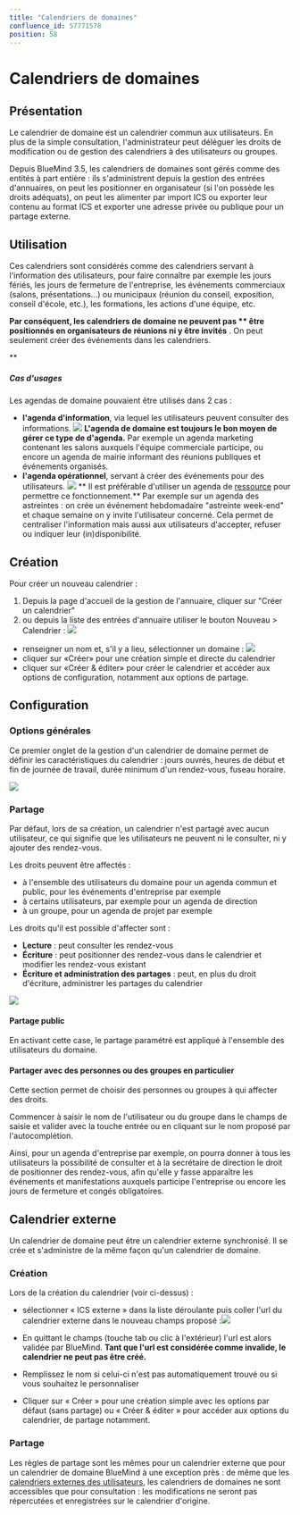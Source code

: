 ```yaml
---
title: "Calendriers de domaines"
confluence_id: 57771578
position: 58
---
```

# Calendriers de domaines


## Présentation

Le calendrier de domaine est un calendrier commun aux utilisateurs. En plus de la simple consultation, l'administrateur peut déléguer les droits de modification ou de gestion des calendriers à des utilisateurs ou groupes.

Depuis BlueMind 3.5, les calendriers de domaines sont gérés comme des entités à part entière : ils s'administrent depuis la gestion des entrées d'annuaires, on peut les positionner en organisateur (si l'on possède les droits adéquats), on peut les alimenter par import ICS ou exporter leur contenu au format ICS et exporter une adresse privée ou publique pour un partage externe.


## Utilisation

Ces calendriers sont considérés comme des calendriers servant à l'information des utilisateurs, pour faire connaître par exemple les jours fériés, les jours de fermeture de l'entreprise, les événements commerciaux (salons, présentations...) ou municipaux (réunion du conseil, exposition, conseil d'école, etc.), les formations, les actions d'une équipe, etc.

 **Par conséquent, les calendriers de domaine ne peuvent pas  ** être positionnés en organisateurs de réunions ni y être invités** . On peut seulement créer des événements dans les calendriers.


 ** 

##### Cas d'usages

Les agendas de domaine pouvaient être utilisés dans 2 cas :

- **l'agenda d'information**, via lequel les utilisateurs peuvent consulter des informations.  ![](../../attachments/57771578/57771591.png)  **L'agenda de domaine est toujours le bon moyen de gérer ce type de d'agenda.** Par exemple un agenda marketing contenant les salons auxquels l'équipe commerciale participe, ou encore un agenda de mairie informant des réunions publiques et événements organisés.
- **l'agenda opérationnel**, servant à créer des événements pour des utilisateurs.  ![](../../attachments/57771578/57771591.png)  ** Il est préférable d'utiliser un agenda de [ressource](https://forge.bluemind.net/confluence/display/DA/.Les+ressources+vBM-4.0) pour permettre ce fonctionnement.** Par exemple sur un agenda des astreintes : on crée un événement hebdomadaire "astreinte week-end" et chaque semaine on y invite l'utilisateur concerné. Cela permet de centraliser l'information mais aussi aux utilisateurs d'accepter, refuser ou indiquer leur (in)disponibilité.


## Création

Pour créer un nouveau calendrier :

1. Depuis la page d'accueil de la gestion de l'annuaire, cliquer sur "Créer un calendrier"
2. ou depuis la liste des entrées d'annuaire utiliser le bouton Nouveau > Calendrier : ![](../../attachments/57771578/57771590.png)


- renseigner un nom et, s'il y a lieu, sélectionner un domaine : ![](../../attachments/57771578/57771588.png)
- cliquer sur «Créer» pour une création simple et directe du calendrier
- cliquer sur «Créer & éditer» pour créer le calendrier et accéder aux options de configuration, notamment aux options de partage.


## Configuration

### Options générales

Ce premier onglet de la gestion d'un calendrier de domaine permet de définir les caractéristiques du calendrier : jours ouvrés, heures de début et fin de journée de travail, durée minimum d'un rendez-vous, fuseau horaire.

![](../../attachments/57771578/57771584.png)

### Partage

Par défaut, lors de sa création, un calendrier n'est partagé avec aucun utilisateur, ce qui signifie que les utilisateurs ne peuvent ni le consulter, ni y ajouter des rendez-vous.

Les droits peuvent être affectés :

- à l'ensemble des utilisateurs du domaine pour un agenda commun et public, pour les événements d'entreprise par exemple
- à certains utilisateurs, par exemple pour un agenda de direction
- à un groupe, pour un agenda de projet par exemple


Les droits qu'il est possible d'affecter sont :

- **Lecture** : peut consulter les rendez-vous
- **Écriture** : peut positionner des rendez-vous dans le calendrier et modifier les rendez-vous existant
- **Écriture et administration des partages** : peut, en plus du droit d'écriture, administrer les partages du calendrier


![](../../attachments/57771578/57771586.png)

#### Partage public

En activant cette case, le partage paramétré est appliqué à l'ensemble des utilisateurs du domaine.

#### Partager avec des personnes ou des groupes en particulier

Cette section permet de choisir des personnes ou groupes à qui affecter des droits.

Commencer à saisir le nom de l'utilisateur ou du groupe dans le champs de saisie et valider avec la touche entrée ou en cliquant sur le nom proposé par l'autocomplétion.

Ainsi, pour un agenda d'entreprise par exemple, on pourra donner à tous les utilisateurs la possibilité de consulter et à la secrétaire de direction le droit de positionner des rendez-vous, afin qu'elle y fasse apparaître les événements et manifestations auxquels participe l'entreprise ou encore les jours de fermeture et congés obligatoires.

## Calendrier externe

Un calendrier de domaine peut être un calendrier externe synchronisé. Il se crée et s'administre de la même façon qu'un calendrier de domaine.

### Création

Lors de la création du calendrier (voir ci-dessus) :

- sélectionner « ICS externe » dans la liste déroulante puis coller l'url du calendrier externe dans le nouveau champs proposé :![](../../attachments/57771578/57771582.png)

- En quittant le champs (touche tab ou clic à l'extérieur) l'url est alors validée par BlueMind. **Tant que l'url est considérée comme invalide, le calendrier ne peut pas être créé.**
- Remplissez le nom si celui-ci n'est pas automatiquement trouvé ou si vous souhaitez le personnaliser
- Cliquer sur « Créer » pour une création simple avec les options par défaut (sans partage) ou « Créer & éditer » pour accéder aux options du calendrier, de partage notamment.


### Partage

Les règles de partage sont les mêmes pour un calendrier externe que pour un calendrier de domaine BlueMind à une exception près : de même que les [calendriers externes des utilisateurs](/Guide_de_l_utilisateur/L_agenda/Les_calendriers_externes/), les calendriers de domaines ne sont accessibles que pour consultation : les modifications ne seront pas répercutées et enregistrées sur le calendrier d'origine.


